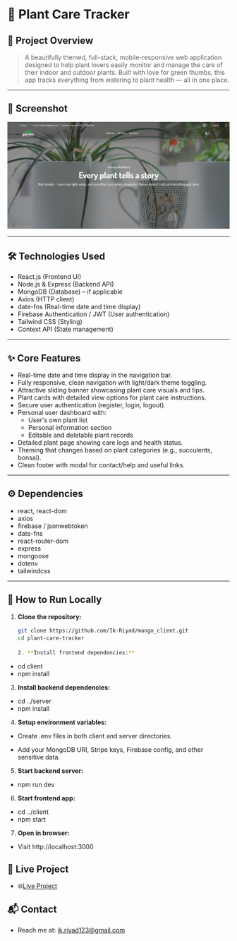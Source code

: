 # 🌿 Plant Care Tracker

## 🔎 Project Overview

> A beautifully themed, full-stack, mobile-responsive web application designed to help plant lovers easily monitor and manage the care of their indoor and outdoor plants. Built with love for green thumbs, this app tracks everything from watering to plant health — all in one place.

---

## 📸 Screenshot

![Project Screenshot](public/Screenshot_2.png)

---

## 🛠 Technologies Used

- React.js (Frontend UI)
- Node.js & Express (Backend API)
- MongoDB (Database) – if applicable
- Axios (HTTP client)
- date-fns (Real-time date and time display)
- Firebase Authentication / JWT (User authentication)
- Tailwind CSS (Styling)
- Context API (State management)

---

## ✨ Core Features

- Real-time date and time display in the navigation bar.
- Fully responsive, clean navigation with light/dark theme toggling.
- Attractive sliding banner showcasing plant care visuals and tips.
- Plant cards with detailed view options for plant care instructions.
- Secure user authentication (register, login, logout).
- Personal user dashboard with:
  - User's own plant list
  - Personal information section
  - Editable and deletable plant records
- Detailed plant page showing care logs and health status.
- Theming that changes based on plant categories (e.g., succulents, bonsai).
- Clean footer with modal for contact/help and useful links.

---

## ⚙️ Dependencies

- react, react-dom
- axios
- firebase / jsonwebtoken
- date-fns
- react-router-dom
- express
- mongoose
- dotenv
- tailwindcss

---

## 🚀 How to Run Locally

1. **Clone the repository:**

   ```bash
   git clone https://github.com/Ik-Riyad/mango_client.git
   cd plant-care-tracker

   2. **Install frontend dependencies:**
   ```

- cd client
- npm install

3. **Install backend dependencies:**

- cd ../server
- npm install

4. **Setup environment variables:**

- Create .env files in both client and server directories.

- Add your MongoDB URI, Stripe keys, Firebase config, and other sensitive data.

5. **Start backend server:**

- npm run dev

6. **Start frontend app:**

- cd ../client
- npm start

7. **Open in browser:**

- Visit http://localhost:3000

## 🔗 Live Project

- 🌐[Live Project](https://unique-donut-b731f9.netlify.app/)

## 📬 Contact

- Reach me at: ik.riyad123@gmail.com

